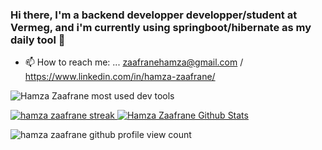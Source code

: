 ### Hi there, I'm a backend developper developper/student at Vermeg, and i'm currently using springboot/hibernate as my daily tool 👋

- 📫 How to reach me: ... zaafranehamza@gmail.com / https://www.linkedin.com/in/hamza-zaafrane/
 
<p><img align="center" src="https://github-readme-stats.vercel.app/api/top-langs?username=zaafrane00&show_icons=true&locale=en&layout=compact" alt="Hamza Zaafrane most used dev tools" /></p>

 <a href="https://github-readme-stats.vercel.app/api?username=zaafrane00&show_icons=true">  <img title="🔥 Get streak stats for your profile at git.io/streak-stats" alt="hamza zaafrane streak" src="https://github-readme-streak-stats.herokuapp.com/?user=zaafrane00&theme=gotham&hide_border=true&date_format=j%20M%5B%20Y%5D"/> </a>
<a  href="https://github.com/zaafrane00/github-readme-stats"><img alt="Hamza Zaafrane Github Stats" src="https://github-readme-stats.vercel.app/api?username=zaafrane00&show_icons=true&count_private=true&theme=react&hide_border=true&bg_color=0D1117" /></a>
 
<p align="left"> <img src="https://komarev.com/ghpvc/?username=zaafrane00&label=Profile%20views&color=0e75b6&style=flat" alt="hamza zaafrane github profile view count" /> </p>

